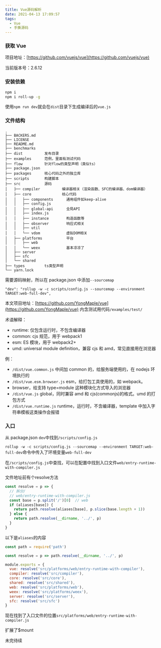 ```yaml
---
title: Vue源码解析
date: 2021-04-13 17:09:57
tags:
  - Vue
  - 手撕源码
---
```


### 获取 Vue

项目地址：[https://github.com/vuejs/vue](https://github.com/vuejs/vue)

当前版本号：2.6.12

### 安装依赖

```bash
npm i
npm i roll-up -g
```

使用`npm run dev`就会在`dist`目录下生成编译后的`vue.js`

### 文件结构

```
.
├── BACKERS.md
├── LICENSE
├── README.md
├── benchmarks
├── dist          发布目录
├── examples      范例，里面有测试代码
├── flow          针对flow的类型声明（类似ts）
├── package.json
├── packages      核心代码之外的独立库
├── scripts       构建脚本
├── src           源码
│   ├── compiler          编译器相关（渲染函数、SFC的编译器、dom编译器）
│   ├── core              核心代码
│   │   ├── components      通用组件如keep-alive
│   │   ├── config.js
│   │   ├── global-api      全局API
│   │   ├── index.js
│   │   ├── instance        构造函数等
│   │   ├── observer        响应式相关
│   │   ├── util
│   │   └── vdom            虚拟DOM相关
│   ├── platforms           平台
│   │   ├── web
│   │   └── weex            基本凉凉了
│   ├── server
│   ├── sfc
│   └── shared
├── types         ts类型声明
└── yarn.lock
```

需要源码映射，所以在 package.json 中添加`--sourcemap`

`"dev": "rollup -w -c scripts/config.js --sourcemap --environment TARGET:web-full-dev",`

本文项目地址：[https://github.com/YongMaple/vue](https://github.com/YongMaple/vue) 内含测试用代码`/examples/test/`

术语解释：

- runtime: 仅包含运行时，不包含编译器
- common: cjs 规范，用于 webpack1
- esm: ES 模块，用于 webpack2+
- umd: universal module definition，兼容 cjs 和 amd，常见直接用在浏览器

例：

- `/dist/vue.common.js` 中间加 common 的，给服务端使用的，在 nodejs 环境执行的
- `/dist/vue.esm.browser.js` esm，给打包工具使用的，如 webpack。
- browser，给支持 type=module 这种模块化方式导入的浏览器
- `/dist/vue.js` global，同时兼容 amd 和 cjs(commonjs)的格式。umd 的打包方式
- `/dist/vue.runtime.js` runtime，运行时，不含编译器，template 中加入字符串模板这类操作会报错

### 入口

从 package.json `dev`中找到`/scripts/config.js`

`rollup -w -c scripts/config.js --sourcemap --environment TARGET:web-full-dev`命令中传入了环境变量`web-full-dev`

在`/scripts/config.js`中查找，可以在配置中找到入口文件`web/entry-runtime-with-compiler.js`

文件地址前有个resolve方法

```js
const resolve = p => {
  // 拆分/
  // web/entry-runtime-with-compiler.js
  const base = p.split('/')[0]  // web
  if (aliases[base]) {
    return path.resolve(aliases[base], p.slice(base.length + 1))
  } else {
    return path.resolve(__dirname, '../', p)
  }
}
```

以下是`aliases`的内容

```js
const path = require('path')

const resolve = p => path.resolve(__dirname, '../', p)

module.exports = {
  vue: resolve('src/platforms/web/entry-runtime-with-compiler'),
  compiler: resolve('src/compiler'),
  core: resolve('src/core'),
  shared: resolve('src/shared'),
  web: resolve('src/platforms/web'),
  weex: resolve('src/platforms/weex'),
  server: resolve('src/server'),
  sfc: resolve('src/sfc')
}
```

现在找到了入口文件的位置`src/platforms/web/entry-runtime-with-compiler.js`

扩展了$mount

未完待续